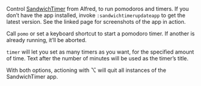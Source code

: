 Control [SandwichTimer](https://github.com/vitorgalvao/sandwichtimer) from Alfred, to run pomodoros and timers. If you don’t have the app installed, invoke `:sandwichtimerupdateapp` to get the latest version. See the linked page for screenshots of the app in action.

Call `pomo` or set a keyboard shortcut to start a pomodoro timer. If another is already running, it’ll be aborted.

`timer` will let you set as many timers as you want, for the specified amount of time. Text after the number of minutes will be used as the timer’s title.

With both options, actioning with ⌥ will quit all instances of the SandwichTimer app.
